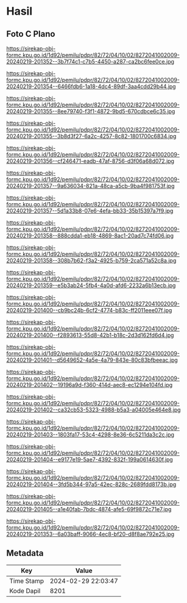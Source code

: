 # Hasil

## Foto C Plano

https://sirekap-obj-formc.kpu.go.id/1d92/pemilu/pdpr/82/72/04/10/02/8272041002009-20240219-201352--3b7f74c1-c7b5-4450-a287-ca2bc6fee0ce.jpg

https://sirekap-obj-formc.kpu.go.id/1d92/pemilu/pdpr/82/72/04/10/02/8272041002009-20240219-201354--6466fdb6-1a18-4dc4-89df-3aa4cdd29b44.jpg

https://sirekap-obj-formc.kpu.go.id/1d92/pemilu/pdpr/82/72/04/10/02/8272041002009-20240219-201355--8ee79740-f3f1-4872-9bd5-670cdbce6c35.jpg

https://sirekap-obj-formc.kpu.go.id/1d92/pemilu/pdpr/82/72/04/10/02/8272041002009-20240219-201355--3b8d3f27-6a2c-4257-8c82-1801700c6834.jpg

https://sirekap-obj-formc.kpu.go.id/1d92/pemilu/pdpr/82/72/04/10/02/8272041002009-20240219-201356--cf246471-eadb-47af-8756-d3f06a68d072.jpg

https://sirekap-obj-formc.kpu.go.id/1d92/pemilu/pdpr/82/72/04/10/02/8272041002009-20240219-201357--9a636034-821a-48ca-a5cb-9ba4f981753f.jpg

https://sirekap-obj-formc.kpu.go.id/1d92/pemilu/pdpr/82/72/04/10/02/8272041002009-20240219-201357--5d1a33b8-07e6-4efa-bb33-35b15397a7f9.jpg

https://sirekap-obj-formc.kpu.go.id/1d92/pemilu/pdpr/82/72/04/10/02/8272041002009-20240219-201358--888cdda1-eb18-4869-8ac1-20ad7c74fd06.jpg

https://sirekap-obj-formc.kpu.go.id/1d92/pemilu/pdpr/82/72/04/10/02/8272041002009-20240219-201358--308b7b62-f3a2-4925-b759-2ca571a52c8a.jpg

https://sirekap-obj-formc.kpu.go.id/1d92/pemilu/pdpr/82/72/04/10/02/8272041002009-20240219-201359--e5b3ab24-5fb4-4a0d-afd6-2232a6b13ecb.jpg

https://sirekap-obj-formc.kpu.go.id/1d92/pemilu/pdpr/82/72/04/10/02/8272041002009-20240219-201400--cb9bc24b-6cf2-4774-b83c-ff2011eee07f.jpg

https://sirekap-obj-formc.kpu.go.id/1d92/pemilu/pdpr/82/72/04/10/02/8272041002009-20240219-201400--f2893613-55d8-42b1-b18c-2d3d162fd6d4.jpg

https://sirekap-obj-formc.kpu.go.id/1d92/pemilu/pdpr/82/72/04/10/02/8272041002009-20240219-201401--d5649652-4a5e-4a79-843e-80c83bfbeeac.jpg

https://sirekap-obj-formc.kpu.go.id/1d92/pemilu/pdpr/82/72/04/10/02/8272041002009-20240219-201402--19196a9d-f360-414d-aec8-ec1294e104fd.jpg

https://sirekap-obj-formc.kpu.go.id/1d92/pemilu/pdpr/82/72/04/10/02/8272041002009-20240219-201402--ca32cb53-5323-4988-b5a3-a04005e464e8.jpg

https://sirekap-obj-formc.kpu.go.id/1d92/pemilu/pdpr/82/72/04/10/02/8272041002009-20240219-201403--1803fa17-53c4-4298-8e36-6c5211da3c2c.jpg

https://sirekap-obj-formc.kpu.go.id/1d92/pemilu/pdpr/82/72/04/10/02/8272041002009-20240219-201404--e9177e19-5ae7-4392-832f-199a0614630f.jpg

https://sirekap-obj-formc.kpu.go.id/1d92/pemilu/pdpr/82/72/04/10/02/8272041002009-20240219-201404--3fd5b344-97a5-42ec-828c-2689fdd8173b.jpg

https://sirekap-obj-formc.kpu.go.id/1d92/pemilu/pdpr/82/72/04/10/02/8272041002009-20240219-201405--a1e40fab-7bdc-4874-afe5-69f9872c71e7.jpg

https://sirekap-obj-formc.kpu.go.id/1d92/pemilu/pdpr/82/72/04/10/02/8272041002009-20240219-201353--6a03baff-9066-4ec8-bf20-d8f8ae792e25.jpg


## Metadata

| Key        | Value               |
| ---------- | ------------------- |
| Time Stamp | 2024-02-29 22:03:47 |
| Kode Dapil | 8201                |



